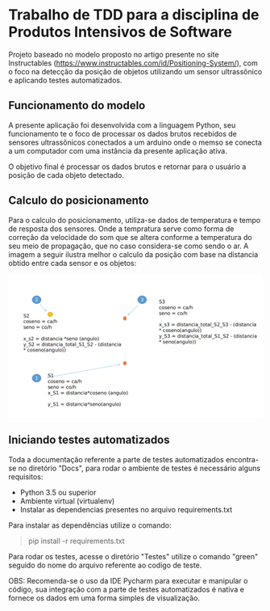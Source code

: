 # Trabalho de TDD para a disciplina de Produtos Intensivos de Software

Projeto baseado no modelo proposto no artigo presente no site Instructables (https://www.instructables.com/id/Positioning-System/), com o foco na detecção da posição de objetos utilizando um sensor ultrassônico e aplicando testes automatizados.

## Funcionamento do modelo

A presente aplicação foi desenvolvida com a linguagem Python, seu funcionamento te o foco de processar os dados brutos recebidos de sensores ultrassônicos conectados a um arduino onde o memso se conecta a um computador com uma instância da presente aplicação ativa.

O objetivo final é processar os dados brutos e retornar para o usuário a posição de cada objeto detectado.

## Calculo do posicionamento

Para o calculo do posicionamento, utiliza-se dados de temperatura e tempo de resposta dos sensores. Onde a tempratura serve como forma de correção da velocidade do som que se altera conforme a temperatura do seu meio de propagação, que no caso considera-se como sendo o ar. A imagem a seguir ilustra melhor o calculo da posição com base na distancia obtido entre cada sensor e os objetos:

![](Docs/calculo_posicionamento.png)

## Iniciando testes automatizados

Toda a documentação referente a parte de testes automatizados encontra-se no diretório "Docs", para rodar o ambiente de testes é necessário alguns requisitos:

* Python 3.5 ou superior
* Ambiente virtual (virtualenv)
* Instalar as dependencias presentes no arquivo requirements.txt

Para instalar as dependências utilize o comando:
> pip install -r requirements.txt

Para rodar os testes, acesse o diretório "Testes" utilize o comando "green" seguido do nome do arquivo referente ao codigo de teste.

OBS: Recomenda-se o uso da IDE Pycharm para executar e manipular o código, sua integração com a parte de testes automatizados é nativa e fornece os dados em uma forma simples de visualização.



